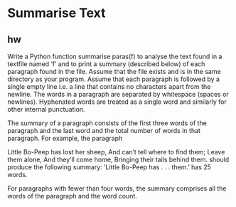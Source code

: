 # Summarise Text

## hw
Write a Python function summarise paras(f) to analyse the text found in a textfile
named ‘f’ and to print a summary (described below) of each paragraph found in the file.
Assume that the file exists and is in the same directory as your program.
Assume that each paragraph is followed by a single empty line i.e. a line that contains
no characters apart from the newline. The words in a paragraph are separated by
whitespace (spaces or newlines). Hyphenated words are treated as a single word and
similarly for other internal punctuation.

The summary of a paragraph consists of the first three words of the paragraph and the
last word and the total number of words in that paragraph. For example, the paragraph

Little Bo-Peep has lost her sheep,
And can’t tell where to find them;
Leave them alone, And they’ll come home,
Bringing their tails behind them.
should produce the following summary:
’Little Bo-Peep has . . . them.’ has 25 words.

For paragraphs with fewer than four words, the summary comprises all the words of the
paragraph and the word count.
